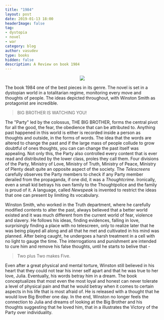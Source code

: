 ```yaml
---
title: "1984"
layout: post
date: 2019-01-13 18:00
headerImage: false
tag:
- dystopia
- novel
- war
category: blog
author: vasudev
type: books
hidden: false
description: A Review on book 1984
---
```


<div style="text-align:center"><img src="https://vasudev-bongale.github.io/assets/images/1984.jpeg" /></div>

The book 1984 one of the best pieces in its genre. The novel is set in a dystopian world in a totalitarian regime, monitoring every move and thoughts of people. The ideas depicted throughout, with Winston Smith as protagonist are incredible.

> BIG BROTHER IS WATCHING YOU!

The "Party" led by the colossus, THE BIG BROTHER, forms the central pivot for all the good, the fear, the obedience that can be attributed to. Anything past happened in this world is either is recorded inside a person as thoughts and outside, in the forms of words. The idea that the words are altered to change the past and if the large mass of people collude to grow doubtful of  ones thoughts, you can can change the past itself was appealing. Not only this, the Party also controlled every content that is ever read and distributed by the lower class, proles they call them. Four divisions of the Party, Ministry of Love, Ministry of Truth, Ministry of Peace, Ministry of Plenty dealt quite an opposite aspect of the society. The *Telescreens* carefully observes the Party members to check if any Party member derailed from the propaganda, if one did, it was a *Thoughtcrime*. Ironically, even a small kid betrays his own family to the Thoughtpolice and the family is proud of it. A language, called *Newspeak* is invented to restrict the ideas that one can present by limiting its vocabulary.

Winston Smith, who worked in the Truth department, where he carefully modified contents to alter the past, always believed that a better world existed and it was much different from the current world of fear, violence and slavery. He follows his ideas, finding evidences, falling in love, surprisingly finding a place with no telescreen, only to realize later that he was being played all along and all that he met and cultivated in his mind was planned. After being caught, he undergoes a harsh treatment in a cell with no light to gauge the time. The interrogations and punishment are intended to cure him and remove his false thoughts, until he starts to belive that -

> Two plus Two makes Five.

Even after a great physical and mental torture, Winston still believed in his heart that they could not tear his inner self apart and that he was true to her love, Julia. Eventually, his words betray him in a dream. The book conceptualizes that most even the most loyal and honest can never tolerate a level of physical pain and that he would betray when it comes to certain aspects in his life that is most afraid of. He is released with a thought that he would love Big Brother one day. In the end, Winston no longer feels the connection to Julia and dreams of looking at the Big Brother and his thoughts suggesting that he loved him, that in a illustrates the Victory of the Party over individuality.